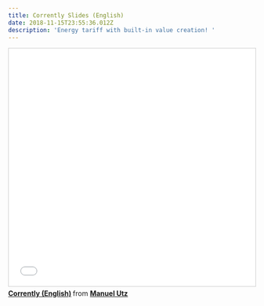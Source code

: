 ```yaml
---
title: Corrently Slides (English)
date: 2018-11-15T23:55:36.012Z
description: 'Energy tariff with built-in value creation! '
---
```

<iframe src="//www.slideshare.net/slideshow/embed_code/key/5ICkoG5oSlwRHC" width="595" height="485" frameborder="0" marginwidth="0" marginheight="0" scrolling="no" style="border:1px solid #CCC; border-width:1px; margin-bottom:5px; max-width: 100%;" allowfullscreen> </iframe> <div style="margin-bottom:5px"> <strong> <a href="//www.slideshare.net/zoernert/corrently-english" title="Corrently (English)" target="_blank">Corrently (English)</a> </strong> from <strong><a href="https://www.slideshare.net/zoernert" target="_blank">Manuel Utz</a></strong> </div>
